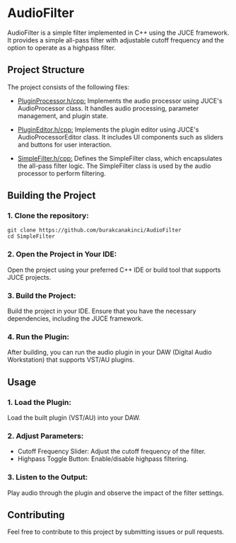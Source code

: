 # AudioFilter

AudioFilter is a simple filter implemented in C++ using the JUCE framework. It provides a simple all-pass filter with adjustable cutoff frequency and the option to operate as a highpass filter.

## Project Structure

The project consists of the following files:

- [PluginProcessor.h/cpp:](https://github.com/burakcanakinci/SimpleFilter/blob/main/Source/PluginProcessor.h) Implements the audio processor using JUCE's AudioProcessor class. It handles audio processing, parameter management, and plugin state.

- [PluginEditor.h/cpp:](https://github.com/burakcanakinci/SimpleFilter/blob/main/Source/PluginEditor.h) Implements the plugin editor using JUCE's AudioProcessorEditor class. It includes UI components such as sliders and buttons for user interaction.

- [SimpleFilter.h/cpp:](https://github.com/burakcanakinci/SimpleFilter/blob/main/Source/SimpleFilter.h) Defines the SimpleFilter class, which encapsulates the all-pass filter logic. The SimpleFilter class is used by the audio processor to perform filtering.


## Building the Project

### 1. Clone the repository:

```code
git clone https://github.com/burakcanakinci/AudioFilter
cd SimpleFilter
```

### 2. Open the Project in Your IDE:

Open the project using your preferred C++ IDE or build tool that supports JUCE projects.

### 3. Build the Project:

Build the project in your IDE. Ensure that you have the necessary dependencies, including the JUCE framework.

### 4. Run the Plugin:

After building, you can run the audio plugin in your DAW (Digital Audio Workstation) that supports VST/AU plugins.

## Usage

### 1. Load the Plugin:

Load the built plugin (VST/AU) into your DAW.

### 2. Adjust Parameters:

- Cutoff Frequency Slider: Adjust the cutoff frequency of the filter.
- Highpass Toggle Button: Enable/disable highpass filtering.

### 3. Listen to the Output:

Play audio through the plugin and observe the impact of the filter settings.

## Contributing

Feel free to contribute to this project by submitting issues or pull requests.
